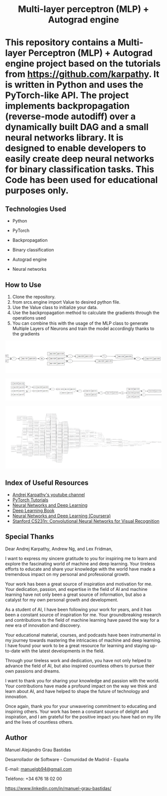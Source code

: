 <h1 align="center"> Multi-layer perceptron (MLP) + Autograd engine <h1>

This repository contains a Multi-layer Perceptron (MLP) + Autograd engine project based on the tutorials from https://github.com/karpathy.
It is written in Python and uses the PyTorch-like API. The project implements backpropagation (reverse-mode autodiff) over a dynamically built DAG and a small neural networks library.
It is designed to enable developers to easily create deep neural networks for binary classification tasks. This Code has been used for educational purposes only.

## Technologies Used

- Python

- PyTorch

- Backpropagation

- Binary classification

- Autograd engine

- Neural networks

## How to Use

1. Clone the repository.
2. from srcs.engine import Value to desired python file.
3. Use the Value class to initialize your data.
4. Use the backpropagation method to calculate the gradients through the operations used
5. You can combine this with the usage of the MLP class to generate Multiple Layers of Neurons and train the model accordingly thanks to the gradients

![Backpropagation example 1](Screenshots/Backpropagation_1.png)


![Backpropagation example 2](Screenshots/Backpropagation_2.png)


![Neural Network](Screenshots/Neural_Network.png)

## Index of Useful Resources

- [Andrej Karpathy's youtube channel](https://www.youtube.com/@AndrejKarpathy)
- [PyTorch Tutorials](https://pytorch.org/tutorials/)
- [Neural Networks and Deep Learning](http://neuralnetworksanddeeplearning.com/)
- [Deep Learning Book](http://www.deeplearningbook.org/)
- [Neural Networks and Deep Learning (Coursera)](https://www.coursera.org/learn/neural-networks-deep-learning)
- [Stanford CS231n: Convolutional Neural Networks for Visual Recognition](http://cs231n.stanford.edu/)

## Special Thanks

Dear Andrej Karpathy, Andrew Ng, and Lex Fridman,

I want to express my sincere gratitude to you for inspiring me to learn and explore the fascinating world of machine and deep learning. Your tireless efforts to educate and share your knowledge with the world have made a tremendous impact on my personal and professional growth.

Your work has been a great source of inspiration and motivation for me. Your dedication, passion, and expertise in the field of AI and machine learning have not only been a great source of information, but also a catalyst for my own personal growth and development.

As a student of AI, I have been following your work for years, and it has been a constant source of inspiration for me. Your groundbreaking research and contributions to the field of machine learning have paved the way for a new era of innovation and discovery.

Your educational material, courses, and podcasts have been instrumental in my journey towards mastering the intricacies of machine and deep learning. I have found your work to be a great resource for learning and staying up-to-date with the latest developments in the field.

Through your tireless work and dedication, you have not only helped to advance the field of AI, but also inspired countless others to pursue their own passions and dreams.

I want to thank you for sharing your knowledge and passion with the world. Your contributions have made a profound impact on the way we think and learn about AI, and have helped to shape the future of technology and innovation.

Once again, thank you for your unwavering commitment to educating and inspiring others. Your work has been a constant source of delight and inspiration, and I am grateful for the positive impact you have had on my life and the lives of countless others.


## Author

Manuel Alejandro Grau Bastidas

Desarrollador de Software - Comunidad de Madrid - España

E-mail: manuelgb94@gmail.com

Teléfono: +34 676 18 02 00

https://www.linkedin.com/in/manuel-grau-bastidas/
